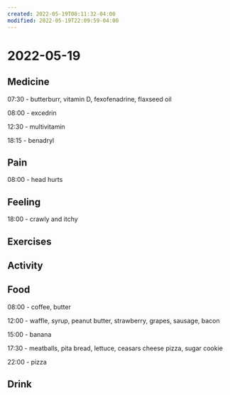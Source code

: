 ```yaml
---
created: 2022-05-19T08:11:32-04:00
modified: 2022-05-19T22:09:59-04:00
---
```


# 2022-05-19

## Medicine

07:30 - butterburr, vitamin D, fexofenadrine, flaxseed oil

08:00 - excedrin

12:30 - multivitamin

18:15 - benadryl

## Pain

08:00 - head hurts


## Feeling

18:00 - crawly and itchy


## Exercises


## Activity


## Food

08:00 - coffee, butter

12:00 - waffle, syrup, peanut butter, strawberry, grapes, sausage, bacon

15:00 - banana

17:30 - meatballs, pita bread, lettuce, ceasars cheese pizza, sugar cookie

22:00 - pizza


## Drink
